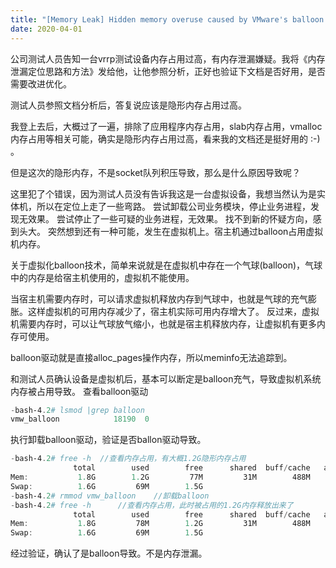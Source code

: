 ```yaml
---
title: "[Memory Leak] Hidden memory overuse caused by VMware's balloon memory"
date: 2020-04-01
---
```

公司测试人员告知一台vrrp测试设备内存占用过高，有内存泄漏嫌疑。我将《内存泄漏定位思路和方法》发给他，让他参照分析，正好也验证下文档是否好用，是否需要改进优化。

测试人员参照文档分析后，答复说应该是隐形内存占用过高。

我登上去后，大概过了一遍，排除了应用程序内存占用，slab内存占用，vmalloc内存占用等相关可能，确实是隐形内存占用过高，看来我的文档还是挺好用的 :-) 。

但是这次的隐形内存，不是socket队列积压导致，那么是什么原因导致呢？

这里犯了个错误，因为测试人员没有告诉我这是一台虚拟设备，我想当然认为是实体机，所以在定位上走了一些弯路。
尝试卸载公司业务模块，停止业务进程，发现无效果。
尝试停止了一些可疑的业务进程，无效果。
找不到新的怀疑方向，感到头大。
突然想到还有一种可能，发生在虚拟机上。宿主机通过balloon占用虚拟机内存。

关于虚拟化balloon技术，简单来说就是在虚拟机中存在一个气球(balloon)，气球中的内存是给宿主机使用的，虚拟机不能使用。

当宿主机需要内存时，可以请求虚拟机释放内存到气球中，也就是气球的充气膨胀。这样虚拟机的可用内存减少了，宿主机实际可用内存增大了。
反过来，虚拟机需要内存时，可以让气球放气缩小，也就是宿主机释放内存，让虚拟机有更多内存可使用。

balloon驱动就是直接alloc_pages操作内存，所以meminfo无法追踪到。

和测试人员确认设备是虚拟机后，基本可以断定是balloon充气，导致虚拟机系统内存被占用导致。
查看balloon驱动

```powershell
-bash-4.2# lsmod |grep balloon
vmw_balloon            18190  0 
```

执行卸载balloon驱动，验证是否ballon驱动导致。

```powershell
-bash-4.2# free -h	//查看内存占用，有大概1.2G隐形内存占用
              total        used        free      shared  buff/cache   available
Mem:           1.8G        1.2G         77M         31M        488M        369M
Swap:          1.6G         69M        1.5G
-bash-4.2# rmmod vmw_balloon	//卸载balloon
-bash-4.2# free -h		//查看内存占用，此时被占用的1.2G内存释放出来了
              total        used        free      shared  buff/cache   available
Mem:           1.8G         78M        1.2G         31M        488M        1.5G
Swap:          1.6G         69M        1.5G
```
经过验证，确认了是balloon导致。不是内存泄漏。
